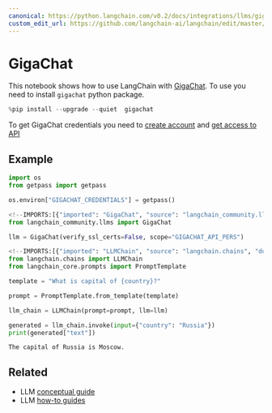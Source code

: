 ```yaml
---
canonical: https://python.langchain.com/v0.2/docs/integrations/llms/gigachat/
custom_edit_url: https://github.com/langchain-ai/langchain/edit/master/docs/docs/integrations/llms/gigachat.ipynb
---
```


# GigaChat
This notebook shows how to use LangChain with [GigaChat](https://developers.sber.ru/portal/products/gigachat).
To use you need to install ```gigachat``` python package.


```python
%pip install --upgrade --quiet  gigachat
```

To get GigaChat credentials you need to [create account](https://developers.sber.ru/studio/login) and [get access to API](https://developers.sber.ru/docs/ru/gigachat/individuals-quickstart)

## Example


```python
import os
from getpass import getpass

os.environ["GIGACHAT_CREDENTIALS"] = getpass()
```


```python
<!--IMPORTS:[{"imported": "GigaChat", "source": "langchain_community.llms", "docs": "https://api.python.langchain.com/en/latest/llms/langchain_community.llms.gigachat.GigaChat.html", "title": "GigaChat"}]-->
from langchain_community.llms import GigaChat

llm = GigaChat(verify_ssl_certs=False, scope="GIGACHAT_API_PERS")
```


```python
<!--IMPORTS:[{"imported": "LLMChain", "source": "langchain.chains", "docs": "https://api.python.langchain.com/en/latest/chains/langchain.chains.llm.LLMChain.html", "title": "GigaChat"}, {"imported": "PromptTemplate", "source": "langchain_core.prompts", "docs": "https://api.python.langchain.com/en/latest/prompts/langchain_core.prompts.prompt.PromptTemplate.html", "title": "GigaChat"}]-->
from langchain.chains import LLMChain
from langchain_core.prompts import PromptTemplate

template = "What is capital of {country}?"

prompt = PromptTemplate.from_template(template)

llm_chain = LLMChain(prompt=prompt, llm=llm)

generated = llm_chain.invoke(input={"country": "Russia"})
print(generated["text"])
```
```output
The capital of Russia is Moscow.
```

## Related

- LLM [conceptual guide](/docs/concepts/#llms)
- LLM [how-to guides](/docs/how_to/#llms)